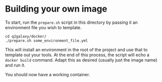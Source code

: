 # Building your own image

To start, run the `prepare.sh` script in this directory by passing it an environment file you wish to template.

```
cd q2galaxy/docker/
./prepare.sh some_environment_file.yml
```

This will install an environment in the root of the project and use that to template out your tools.
At the end of this process, the script will echo a `docker build` command. Adapt this as desired (usually just the image name) and run it.

You should now have a working container.
